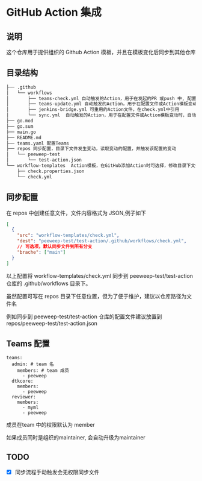 # GitHub Action 集成

## 说明

这个仓库用于提供组织的 Github Action 模板，并且在模板变化后同步到其他仓库

## 目录结构

```txt
├── .github
│   └── workflows
│       ├── teams-check.yml 自动触发的Action，用于在发起的PR 或push 中, 配置文件或Action模板变动时，检查yaml 的合法性
│       ├── teams-update.yml 自动触发的Action，用于在配置文件或Action模板变动时，自动修改Teams 成员
│       ├── jenkins-bridge.yml 可重用的Action文件，在check.yml中引用
│       └── sync.yml  自动触发的Action，用于在配置文件或Action模板变动时，自动同步到其他仓库中
├── go.mod
├── go.sum
├── main.go
├── README.md
├── teams.yaml 配置Teams
├── repos 同步配置，目录下文件发生变动，读取变动的配置，并触发该配置的变动
│   └── peeweep-test
│       └── test-action.json
└── workflow-templates  Action模板，在GitHub添加Action时可选择，修改目录下文件，会触发所有配置同步
    ├── check.properties.json
    └── check.yml
```

## 同步配置

在 repos 中创建任意文件，文件内容格式为 JSON,例子如下

```json
[
  {
    "src": "workflow-templates/check.yml",
    "dest": "peeweep-test/test-action/.github/workflows/check.yml",
    // 可选项，默认同步文件到所有分支
    "brache": ["main"]
  }
]
```

以上配置将 workflow-templates/check.yml 同步到 peeweep-test/test-action 仓库的 .github/workflows 目录下。

虽然配置可写在 repos 目录下任意位置，但为了便于维护，建议以仓库路径为文件名

例如同步到 peeweep-test/test-action 仓库的配置文件建议放置到 repos/peeweep-test/test-action.json

## Teams 配置

```
teams:
  admin: # team 名
    members: # team 成员
      - peeweep
  dtkcore:
    members:
      - peeweep
  reviewer:
    members:
      - myml
      - peeweep
```

成员在team 中的权限默认为 member

如果成员同时是组织的maintainer, 会自动升级为maintainer

## TODO

- [x] 同步流程手动触发会无权限同步文件
